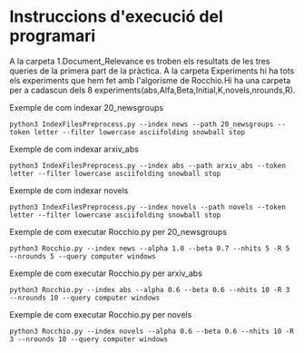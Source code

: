 # Instruccions d'execució del programari


A la carpeta 1.Document_Relevance es troben els resultats de les tres queries de la primera part de la pràctica.
A la carpeta Experiments hi ha tots els experiments que hem fet amb l'algorisme de Rocchio.Hi ha una carpeta per a cadascun dels 8 experiments(abs,Alfa,Beta,Initial,K,novels,nrounds,R).


Exemple de com indexar 20_newsgroups
```shell
python3 IndexFilesPreprocess.py --index news --path 20_newsgroups --token letter --filter lowercase asciifolding snowball stop
```
Exemple de com indexar arxiv_abs
```shell
python3 IndexFilesPreprocess.py --index abs --path arxiv_abs --token letter --filter lowercase asciifolding snowball stop
```
Exemple de com indexar novels
```shell
python3 IndexFilesPreprocess.py --index novels --path novels --token letter --filter lowercase asciifolding snowball stop
```

Exemple de com executar Rocchio.py per 20_newsgroups
```shell
python3 Rocchio.py --index news --alpha 1.0 --beta 0.7 --nhits 5 -R 5 --nrounds 5 --query computer windows 
```
Exemple de com executar Rocchio.py per arxiv_abs
```shell
python3 Rocchio.py --index abs --alpha 0.6 --beta 0.6 --nhits 10 -R 3 --nrounds 10 --query computer windows 
```
Exemple de com executar Rocchio.py per novels
```shell
python3 Rocchio.py --index novels --alpha 0.6 --beta 0.6 --nhits 10 -R 3 --nrounds 10 --query computer windows
```
